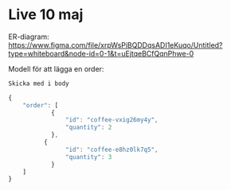# Live 10 maj

ER-diagram: https://www.figma.com/file/xrpWsPiBQDDqsADI1eKuqo/Untitled?type=whiteboard&node-id=0-1&t=uEjtqeBCfQqnPhwe-0

Modell för att lägga en order:

```javascript
Skicka med i body

{
	"order": [
			{
				"id": "coffee-vxig26my4y",
				"quantity": 2
			},
		  {
				"id": "coffee-e8hz0lk7q5",
				"quantity": 3
			}
	]
}
```
